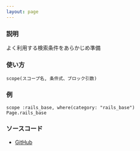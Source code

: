 ```yaml
---
layout: page
---
```


### 説明

よく利用する検索条件をあらかじめ準備

### 使い方

    scope(スコープ名, 条件式、ブロック引数)

### 例

    scope :rails_base, where(category: "rails_base")
    Page.rails_base

### ソースコード

- [GitHub](https://github.com/rails/rails/blob/984c3ef2775781d47efa9f541ce570daa2434a80/actionpack/lib/action_dispatch/routing/mapper.rb#L825)
